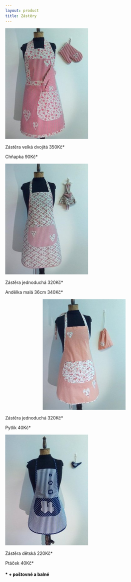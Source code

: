 ```yaml
---
layout: product
title: Zástěry
---
```

<div class="row">
	<div class="col-md-3">
		<img class="img-responsive" src="img/zasteraVelkaCervenaw.jpg" alt="Velká červená zástěra">
		<div class="items">
			<p>Zástěra velká dvojitá 350Kč*</p>
			<p>Chňapka 90Kč*</p>
		</div>
	</div>
	<div class="col-md-3">
		<img class="img-responsive img.centre" src="img/zasteraAndelkaw.jpg" alt="Zástěra s Andělkou">
		<div class="items">
			<p>Zástěra jednoduchá 320Kč*</p>
			<p>Andělka malá 36cm 340Kč*</p>
		</div>
	</div>
	<div class="col-md-3">
		<p style="text-align:center"><img class="img-responsive" src="img/zasteraPytlikw.jpg" alt="Zástěra s pytlíkem"></p>
		<div class="items">
			<p>Zástěra jednoduchá 320Kč*</p>
			<p>Pytlík 40Kč*</p>
		</div>
	</div>
	<div class="col-md-3">
		<img class="img-responsive" src="img/zasteraDetskaModraw.jpg" alt="Dětská zástěra">
		<div class="items">
			<p>Zástěra dětská 220Kč*</p>
			<p>Ptáček 40Kč*</p>
		</div>
	</div>
</div>
<div class="row">
	<div class="col-md-12" style="color: black">
		<h4>* + poštovné a balné</h4>
	</div>
</div>
